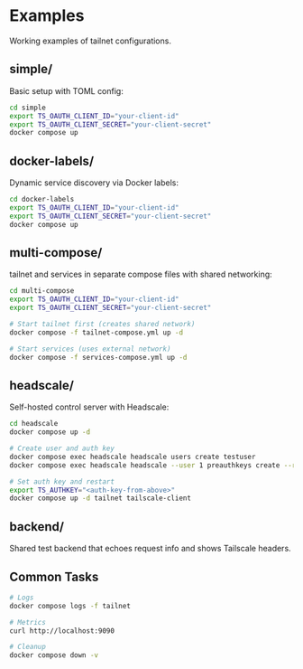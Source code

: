 # Examples

Working examples of tailnet configurations.

## simple/

Basic setup with TOML config:

```bash
cd simple
export TS_OAUTH_CLIENT_ID="your-client-id"
export TS_OAUTH_CLIENT_SECRET="your-client-secret"
docker compose up
```

## docker-labels/

Dynamic service discovery via Docker labels:

```bash
cd docker-labels
export TS_OAUTH_CLIENT_ID="your-client-id"
export TS_OAUTH_CLIENT_SECRET="your-client-secret"
docker compose up
```

## multi-compose/

tailnet and services in separate compose files with shared networking:

```bash
cd multi-compose
export TS_OAUTH_CLIENT_ID="your-client-id"
export TS_OAUTH_CLIENT_SECRET="your-client-secret"

# Start tailnet first (creates shared network)
docker compose -f tailnet-compose.yml up -d

# Start services (uses external network) 
docker compose -f services-compose.yml up -d
```

## headscale/

Self-hosted control server with Headscale:

```bash
cd headscale
docker compose up -d

# Create user and auth key
docker compose exec headscale headscale users create testuser
docker compose exec headscale headscale --user 1 preauthkeys create --reusable --expiration 90d

# Set auth key and restart
export TS_AUTHKEY="<auth-key-from-above>"
docker compose up -d tailnet tailscale-client
```

## backend/

Shared test backend that echoes request info and shows Tailscale headers.

## Common Tasks

```bash
# Logs
docker compose logs -f tailnet

# Metrics
curl http://localhost:9090

# Cleanup
docker compose down -v
```
